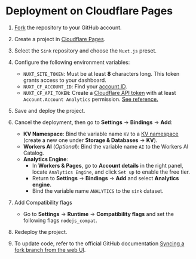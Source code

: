 # Deployment on Cloudflare Pages

1. [Fork](https://github.com/ccbikai/Sink/fork) the repository to your GitHub account.
2. Create a project in [Cloudflare Pages](https://developers.cloudflare.com/pages/).
3. Select the `Sink` repository and choose the `Nuxt.js` preset.
4. Configure the following environment variables:
   - `NUXT_SITE_TOKEN`: Must be at least **8** characters long. This token grants access to your dashboard.
   - `NUXT_CF_ACCOUNT_ID`: Find your [account ID](https://developers.cloudflare.com/fundamentals/setup/find-account-and-zone-ids/).
   - `NUXT_CF_API_TOKEN`: Create a [Cloudflare API token](https://developers.cloudflare.com/fundamentals/api/get-started/create-token/) with at least `Account.Account Analytics` permission. [See reference.](https://developers.cloudflare.com/analytics/analytics-engine/sql-api/#authentication)

5. Save and deploy the project.
6. Cancel the deployment, then go to **Settings** -> **Bindings** -> **Add**:
   - **KV Namespace**: Bind the variable name `KV` to a [KV namespace](https://developers.cloudflare.com/kv/) (create a new one under **Storage & Databases** -> **KV**).
   - **Workers AI** (_Optional_): Bind the variable name `AI` to the Workers AI Catalog.
   - **Analytics Engine**:
     - In **Workers & Pages**, go to **Account details** in the right panel, locate `Analytics Engine`, and click `Set up` to enable the free tier.
     - Return to **Settings** -> **Bindings** -> **Add** and select **Analytics engine**.
     - Bind the variable name `ANALYTICS` to the `sink` dataset.

7. Add Compatibility flags
   - Go to **Settings** -> **Runtime** -> **Compatibility flags** and set the following flags `nodejs_compat`.
8. Redeploy the project.
9. To update code, refer to the official GitHub documentation [Syncing a fork branch from the web UI](https://docs.github.com/pull-requests/collaborating-with-pull-requests/working-with-forks/syncing-a-fork#syncing-a-fork-branch-from-the-web-ui).
